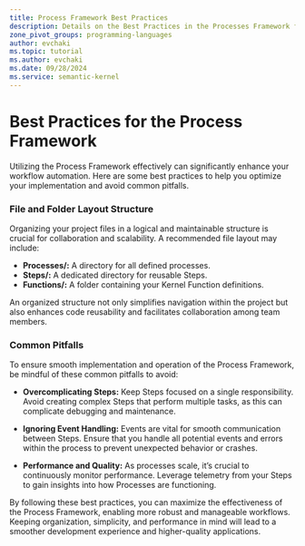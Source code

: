 ```yaml
---
title: Process Framework Best Practices
description: Details on the Best Practices in the Processes Framework from Semantic Kernel
zone_pivot_groups: programming-languages
author: evchaki            
ms.topic: tutorial
ms.author: evchaki   
ms.date: 09/28/2024
ms.service: semantic-kernel
---
```


# Best Practices for the Process Framework

Utilizing the Process Framework effectively can significantly enhance your workflow automation. Here are some best practices to help you optimize your implementation and avoid common pitfalls.

### File and Folder Layout Structure
Organizing your project files in a logical and maintainable structure is crucial for collaboration and scalability. A recommended file layout may include:

- **Processes/:** A directory for all defined processes.
- **Steps/:** A dedicated directory for reusable Steps.
- **Functions/:** A folder containing your Kernel Function definitions.

An organized structure not only simplifies navigation within the project but also enhances code reusability and facilitates collaboration among team members.


### Common Pitfalls
To ensure smooth implementation and operation of the Process Framework, be mindful of these common pitfalls to avoid:

- **Overcomplicating Steps:** Keep Steps focused on a single responsibility. Avoid creating complex Steps that perform multiple tasks, as this can complicate debugging and maintenance.
  
- **Ignoring Event Handling:** Events are vital for smooth communication between Steps. Ensure that you handle all potential events and errors within the process to prevent unexpected behavior or crashes.
  
- **Performance and Quality:** As processes scale, it’s crucial to continuously monitor performance. Leverage telemetry from your Steps to gain insights into how Processes are functioning.

By following these best practices, you can maximize the effectiveness of the Process Framework, enabling more robust and manageable workflows. Keeping organization, simplicity, and performance in mind will lead to a smoother development experience and higher-quality applications.

